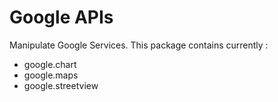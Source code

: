 Google APIs
===========

Manipulate Google Services. This package contains currently :

* google.chart
* google.maps
* google.streetview
